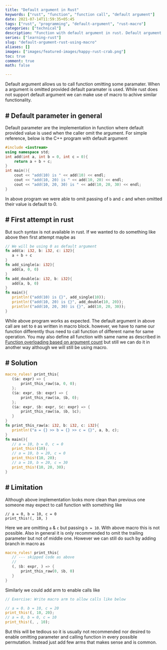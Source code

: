 ```yaml
---
title: "Default argument in Rust"
keywords: ["rust", "function", "function call", "default argument"]
date: 2021-07-14T11:59:35+05:45
tags: ["rust", "programming", "default-argument", "rust-macro"]
categories: ["technical"]
description: "Function with default argument in rust. Default argument allows us to call function omitting some argumnt."
series: ["learning-rust"]
slug: "default-argument-rust-using-macro"
aliases: []
images: ["images/featured-images/happy-rust-crab.png"]
toc: true
comment: true
math: false

---
```

Default argument allows us to call function omitting some paramater. When a argument is omitted provided default paramater is used. While rust does not support default argument we can make use of macro to achive similar functionality.
## # Default parameter in general
Default parameter are the implementation in function where default provided value is used when the caller omit the argument. For simple reference, below is the C++ program with default argument
```c++
#include <iostream>
using namespace std;
int add(int a, int b = 0, int c = 0){
	return a + b + c;
}
int main(){
	cout << "add(10) is " << add(10) << endl;
	cout << "add(10, 20) is " << add(10, 20) << endl;
	cout << "add(10, 20, 30) is " << add(10, 20, 30) << endl;
}
````
In above program we were able to omit passing of `b` and `c` and when omitted their value is default to 0.

 ## # First attempt in rust
But such syntax is not available in rust. If we wanted to do something like above then first attempt maybe as
 ```rust
 // We will be using 0 as default argument
 fn add(a: i32, b: i32, c: i32){
	a + b + c
}
fn add_single(a: i32){
	add(a, 0, 0)
}
fn add_double(a: i32, b: i32){
	add(a, b, 0)
}
fn main(){
	println!("add(10) is {}", add_single(10));
	println!("add(10, 20) is {}", add_double(10, 20));
	println!("add(10, 20, 30) is {}", add(10, 20, 30));
}
 ```
 
 While above program works as expected. The default argument in above call are set to `0` as written in macro block. however, we have to name our function differently thus need to call function of different name for same operation. You may also define all function with same name as described in [Function overloading based on argument count](../rust-number-based-fn-overload) but still we can do it in another way although we will still be using macro.
 
 ## # Solution
 ```rust
 macro_rules! print_this{
	($a: expr) => {
		print_this_raw($a, 0, 0);
	};
	($a: expr, $b: expr) => {
		print_this_raw($a, $b, 0);
	};
	($a: expr, $b: expr, $c: expr) => {
		print_this_raw($a, $b, $c);
	}
}
fn print_this_raw(a: i32, b: i32, c: i32){
	println!("a = {} >> b = {} >> c = {}", a, b, c);
}
fn main(){
	// a = 10, b = 0, c = 0
	print_this!(10);
	// a = 10, b = 20, c = 0
	print_this!(10, 20);
	// a = 10, b = 20, c = 30
	print_this!(10, 20, 30);
}
 ```
 ## # Limitation
 Although above implementation looks more clean than previous one someone may expect to call function with something like
 ```
 // a = 0, b = 10, c = 0
 print_this!(, 10, )
 ```
 Here we are omitting `a` & `c` but passing `b = 10`. With above macro this is not possible. Also in general it is only recommended to omit the trailing parameter but not of middle one. However we can still do such by adding branch in macro as
 ```rust
 macro_rules! print_this{
	// --- skipped code as above
	//
	(, $b: expr, ) => {
		print_this_raw(0, $b, 0)
	}
}
 ```
 Similarly we could add arm to enable calls like
```rust
// Exercise: Write macro arm to allow calls like below

// a = 0. b = 10, c = 20
print_this!(, 10, 20);
// a = 0, b = 0, c = 10
print_this!(, , 10);
```
But this will be tedious so it is usually not recommended nor desired to enable omitting parameter and calling function in every possible permutation. Instead just add few arms that makes sense and is common.
